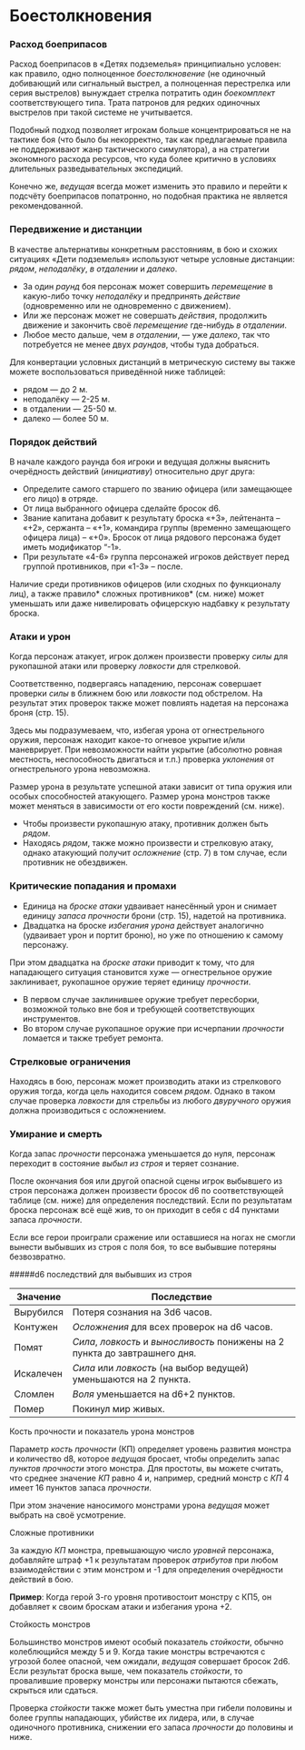 # Боестолкновения

### Расход боеприпасов

Расход боеприпасов в «Детях подземелья» принципиально условен: как правило, одно полноценное *боестолкновение* (не одиночный добивающий или сигнальный выстрел, а полноценная перестрелка или серия выстрелов) вынуждает стрелка потратить один *боекомплект* соответствующего типа. Трата патронов для редких одиночных выстрелов при такой системе не учитывается.

Подобный подход позволяет игрокам больше концентрироваться не на тактике боя (что было бы некорректно, так как предлагаемые правила не поддерживают жанр тактического симулятора), а на стратегии экономного расхода ресурсов, что куда более критично в условиях длительных разведывательных экспедиций.

Конечно же, *ведущая* всегда может изменить это правило и перейти к подсчёту боеприпасов попатронно, но подобная практика не является рекомендованной.

### Передвижение и дистанции

В качестве альтернативы конкретным расстояниям, в бою и схожих ситуациях «Дети подземелья» используют четыре условные дистанции: *рядом*, *неподалёку*, *в отдалении* и *далеко*.

-  За один *раунд* боя персонаж может совершить *перемещение* в какую-либо точку *неподалёку* и предпринять *действие* (одновременно или не одновременно с движением).
- Или же персонаж может не совершать *действия*, продолжить движение и закончить своё *перемещение* где-нибудь *в отдалении*.
- Любое место дальше, чем  *в отдалении*, — уже *далеко*, так что потребуется не менее двух *раундов*, чтобы туда добраться.

Для конвертации условных дистанций в метрическую систему вы также можете воспользоваться приведённой ниже таблицей:

- рядом — до 2 м.
- неподалёку — 2-25 м. 
- в отдалении — 25-50 м.
- далеко — более 50 м.

### Порядок действий

В начале каждого раунда боя игроки и ведущая должны выяснить очерёдность действий (*инициативу*) относительно друг друга:

- Определите самого старшего по званию офицера (или замещающее его лицо) в отряде.
- От лица выбранного офицера сделайте бросок d6.
- Звание капитана добавит к результату броска «+3», лейтенанта – «+2», сержанта – «+1», командира группы (временно замещающего офицера лица) – «+0». Бросок от лица рядового персонажа будет иметь модификатор “-1».
- При результате «4-6» группа персонажей игроков действует перед группой противников, при «1-3» – после.

Наличие среди противников офицеров (или сходных по функционалу лиц), а также правило* сложных противников* (см. ниже) может уменьшать или даже нивелировать офицерскую надбавку к результату броска.

### Атаки и урон

Когда персонаж атакует, игрок должен произвести проверку *силы* для рукопашной атаки или проверку *ловкости* для стрелковой.

Соответственно, подвергаясь нападению, персонаж совершает проверки *силы* в ближнем бою или *ловкости* под обстрелом. На результат этих проверок также может повлиять надетая на персонажа броня (стр. 15).

Здесь мы подразумеваем, что, избегая урона от огнестрельного оружия, персонаж находит какое-то огневое укрытие и/или маневрирует. При невозможности найти укрытие (абсолютно ровная местность, неспособность двигаться и т.п.) проверка *уклонения* от огнестрельного урона невозможна.

Размер урона в результате успешной атаки зависит от типа оружия или особых способностей атакующего. Размер урона монстров также может меняться в зависимости от его кости повреждений (см. ниже).

- Чтобы произвести рукопашную атаку, противник должен быть *рядом*.
- Находясь *рядом*, также можно произвести и стрелковую атаку, однако атакующий получит *осложнение* (стр. 7) в том случае, если противник не обездвижен.

### Критические попадания и промахи

- Единица на *броске атаки* удваивает нанесённый урон и снимает единицу *запаса прочности* брони (стр. 15), надетой на противника.
- Двадцатка на броске *избегания урона* действует аналогично (удваивает урон и портит броню), но уже по отношению к самому персонажу.

При этом двадцатка на *броске атаки* приводит к тому, что для нападающего ситуация становится хуже — огнестрельное оружие заклинивает, рукопашное оружие теряет единицу *прочности*.

- В первом случае заклинившее оружие требует пересборки, возможной только вне боя и требующей соответствующих инструментов.
- Во втором случае рукопашное оружие при исчерпании *прочности* ломается и также требует ремонта.

### Стрелковые ограничения

Находясь в бою, персонаж может производить атаки из стрелкового оружия тогда, когда цель находится совсем *рядом*. Однако в таком случае проверка *ловкости* для стрельбы из любого *двуручного* оружия должна производиться с осложнением.

### Умирание и смерть

Когда запас *прочности* персонажа уменьшается до нуля, персонаж переходит в состояние *выбыл из строя* и теряет сознание.

После окончания боя или другой опасной сцены игрок выбывшего из строя персонажа должен произвести бросок d6 по соответствующей таблице (см. ниже) для определения последствий. Если по результатам броска персонаж всё ещё жив, то он приходит в себя с d4 пунктами запаса *прочности*.

Если все герои проиграли сражение или оставшиеся на ногах не смогли вынести выбывших из строя с поля боя, то все выбывшие потеряны безвозвратно.

#####d6 последствий для выбывших из строя

|Значение|Последствие|
| ------------ | ------------ |
|Вырубился|Потеря сознания на 3d6 часов.|
|Контужен|*Осложнения* для всех проверок на d6 часов.|
|Помят|*Сила*, *ловкость* и *выносливость* понижены на 2 пункта до завтрашнего дня.|
|Искалечен|*Сила* или *ловкость* (на выбор ведущей) уменьшаются на 2 пункта.|
|Сломлен|*Воля* уменьшается на d6+2 пунктов.|
|Помер|Покинул мир живых.|

Кость прочности и показатель урона монстров

Параметр *кость прочности* (КП) определяет уровень развития монстра и количество d8, которое *ведущая* бросает, чтобы определить запас *пунктов прочности* этого монстра. Для простоты, вы можете считать, что среднее значение *КП* равно 4 и, например, средний монстр с *КП* 4 имеет 16 пунктов запаса *прочности*.

При этом значение наносимого монстрами урона *ведущая* может выбрать на своё усмотрение.

Сложные противники

За каждую *КП* монстра, превышающую число *уровней* персонажа, добавляйте штраф +1 к результатам проверок *атрибутов* при любом взаимодействии с этим монстром и -1 для определения очерёдности действий в бою.

**Пример**: Когда герой 3-го уровня противостоит монстру с КП5, он добавляет к своим броскам атаки и избегания урона +2.

Стойкость монстров

Большинство монстров имеют особый показатель *стойкости*, обычно колеблющийся между 5 и 9. Когда такие монстры встречаются с угрозой более опасной, чем ожидали, *ведущая* совершает бросок 2d6. Если результат броска выше, чем показатель *стойкости*, то провалившие проверку монстры или персонажи пытаются сбежать, скрыться или сдаться.

Проверка *стойкости* также может быть уместна при гибели половины и более группы нападающих, убийстве их лидера, или, в случае одиночного противника, снижении его запаса *прочности* до половины и ниже.
